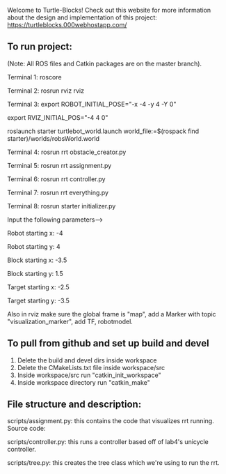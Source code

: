Welcome to Turtle-Blocks! Check out this website for more information about the design and implementation of this project: https://turtleblocks.000webhostapp.com/
## To run project: 

(Note: All ROS files and Catkin packages are on the master branch).

Terminal 1: roscore

Terminal 2: rosrun rviz rviz 

Terminal 3: 
export ROBOT_INITIAL_POSE="-x -4 -y 4 -Y 0"

export RVIZ_INITIAL_POS="-4 4 0"

roslaunch starter turtlebot_world.launch world_file:=$(rospack find starter)/worlds/robsWorld.world


Terminal 4: 
rosrun rrt obstacle_creator.py

Terminal 5: 
rosrun rrt assignment.py

Terminal 6: 
rosrun rrt controller.py 

Terminal 7: 
rosrun rrt everything.py 

Terminal 8: 
rosrun starter initializer.py

Input the following parameters—> 

Robot starting x: -4

Robot starting y: 4

Block starting x: -3.5

Block starting y: 1.5

Target starting x: -2.5

Target starting y: -3.5

Also in rviz make sure the global frame is "map", add a Marker with topic "visualization_marker", add TF, robotmodel.

## To pull from github and set up build and devel
1. Delete the build and devel dirs inside workspace
2. Delete the CMakeLists.txt file inside workspace/src
3. Inside workspace/src run "catkin_init_workspace"
4. Inside workspace directory run "catkin_make"

## File structure and description: 

scripts/assignment.py: this contains the code that visualizes rrt running. Source code: 

scripts/controller.py: this runs a controller based off of lab4's unicycle controller. 

scripts/tree.py: this creates the tree class which we're using to run the rrt. 

